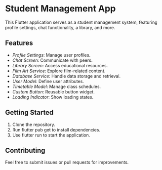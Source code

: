 # Student Management App

This Flutter application serves as a student management system, featuring profile settings, chat functionality, a library, and more.

## Features

- *Profile Settings*: Manage user profiles.
- *Chat Screen*: Communicate with peers.
- *Library Screen*: Access educational resources.
- *Film Art Service*: Explore film-related content.
- *Database Service*: Handle data storage and retrieval.
- *User  Model*: Define user attributes.
- *Timetable Model*: Manage class schedules.
- *Custom Button*: Reusable button widget.
- *Loading Indicator*: Show loading states.

## Getting Started

1. Clone the repository.
2. Run flutter pub get to install dependencies.
3. Use flutter run to start the application.

## Contributing

Feel free to submit issues or pull requests for improvements.